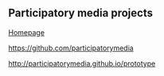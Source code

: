 ## Participatory media projects

[Homepage](http://participatorymediaproject.org/)


https://github.com/participatorymedia

 http://participatorymedia.github.io/prototype
